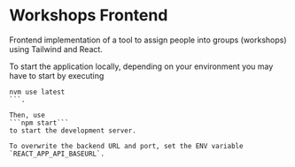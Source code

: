 # Workshops Frontend

Frontend implementation of a tool to assign people into groups (workshops) using Tailwind and React.

To start the application locally, depending on your environment you may have to start by executing
```
nvm use latest
```.

Then, use
```npm start```
to start the development server.

To overwrite the backend URL and port, set the ENV variable `REACT_APP_API_BASEURL`.